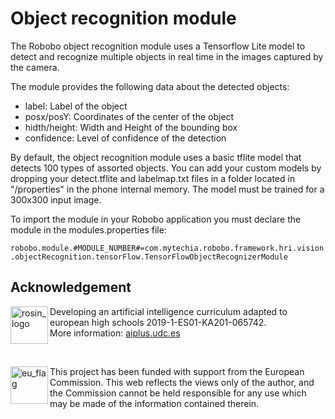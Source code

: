 # Object recognition module

The Robobo object recognition module uses a Tensorflow Lite model to detect and recognize multiple objects in real time in the images captured by the camera.

The module provides the following data about the detected objects:

- label: Label of the object
- posx/posY: Coordinates of the center of the object
- hidth/height: Width and Height of the bounding box
- confidence: Level of confidence of the detection

By default, the object recognition module uses a basic tflite model that detects 100 types of assorted objects.
You can add your custom models by dropping your detect.tflite and labelmap.txt files in a folder located in "/properties" in the phone internal memory.
The model must be trained for a 300x300 input image.

To import the module in your Robobo application you must declare the module in the modules.properties file:

`robobo.module.#MODULE_NUMBER#=com.mytechia.robobo.framework.hri.vision.objectRecognition.tensorFlow.TensorFlowObjectRecognizerModule`

## Acknowledgement

<a href="https://aiplus.udc.es/">
  <img src="https://aiplus.udc.es/wp-content/uploads/2019/12/logo-naranja-100x100.png"
       alt="rosin_logo" height="60" align="left" >
</a>

Developing an artificial intelligence curriculum adapted to european high schools
2019-1-ES01-KA201-065742.<br>
More information: <a href="https://aiplus.udc.es/">aiplus.udc.es</a>

<br>

<img src="http://aiplus.udc.es/wp-content/uploads/2021/02/cofinanciadoEN.png"
     alt="eu_flag" height="60" align="left"> This project has been funded with support from the European Commission. This web reflects the views only of the author, and the Commission cannot be held responsible for any use which may be made of the information contained therein.
